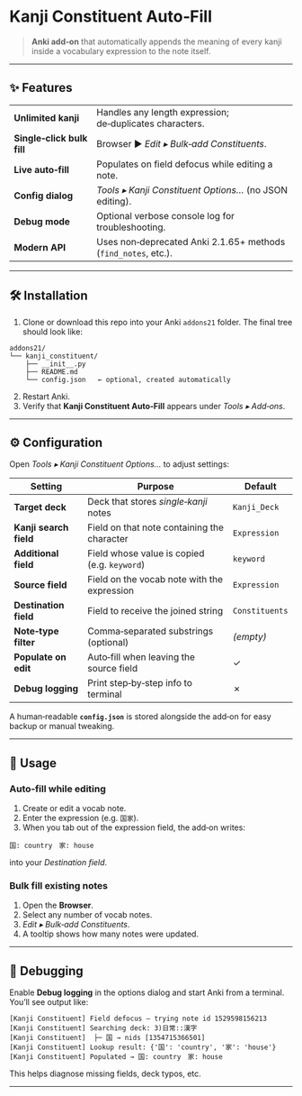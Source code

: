 # Kanji Constituent Auto‑Fill

> **Anki add‑on** that automatically appends the meaning of every kanji inside a vocabulary expression to the note itself.

---

## ✨ Features

|                            |                                                                |
| -------------------------- | -------------------------------------------------------------- |
| **Unlimited kanji**        | Handles any length expression; de‑duplicates characters.       |
| **Single‑click bulk fill** | Browser ▶︎ *Edit ▸ Bulk‑add Constituents*.                     |
| **Live auto‑fill**         | Populates on field defocus while editing a note.               |
| **Config dialog**          | *Tools ▸ Kanji Constituent Options…* (no JSON editing).        |
| **Debug mode**             | Optional verbose console log for troubleshooting.              |
| **Modern API**             | Uses non‑deprecated Anki 2.1.65+ methods (`find_notes`, etc.). |

---

## 🛠️ Installation

1. Clone or download this repo into your Anki `addons21` folder.  The final tree should look like:

```
addons21/
└── kanji_constituent/
    ├── __init__.py
    ├── README.md
    └── config.json   ← optional, created automatically
```

2. Restart Anki.
3. Verify that **Kanji Constituent Auto‑Fill** appears under *Tools ▸ Add‑ons*.

---

## ⚙️ Configuration

Open *Tools ▸ Kanji Constituent Options…* to adjust settings:

| Setting                | Purpose                                      | Default        |
| ---------------------- | -------------------------------------------- | -------------- |
| **Target deck**        | Deck that stores *single‑kanji* notes        | `Kanji_Deck`   |
| **Kanji search field** | Field on that note containing the character  | `Expression`   |
| **Additional field**   | Field whose value is copied (e.g. `keyword`) | `keyword`      |
| **Source field**       | Field on the vocab note with the expression  | `Expression`   |
| **Destination field**  | Field to receive the joined string           | `Constituents` |
| **Note‑type filter**   | Comma‑separated substrings (optional)        | *(empty)*      |
| **Populate on edit**   | Auto‑fill when leaving the source field      | ✓              |
| **Debug logging**      | Print step‑by‑step info to terminal          | ✗              |

A human‑readable **`config.json`** is stored alongside the add‑on for easy backup or manual tweaking.

---

## 🚀 Usage

### Auto‑fill while editing

1. Create or edit a vocab note.
2. Enter the expression (e.g. `国家`).
3. When you tab out of the expression field, the add‑on writes:

```
国: country　家: house
```

into your *Destination field*.

### Bulk fill existing notes

1. Open the **Browser**.
2. Select any number of vocab notes.
3. *Edit ▸ Bulk‑add Constituents*.
4. A tooltip shows how many notes were updated.

---

## 🐞 Debugging

Enable **Debug logging** in the options dialog and start Anki from a terminal.  You’ll see output like:

```
[Kanji Constituent] Field defocus – trying note id 1529598156213
[Kanji Constituent] Searching deck: 3)日常::漢字
[Kanji Constituent]  ├─ 国 → nids [1354715366501]
[Kanji Constituent] Lookup result: {'国': 'country', '家': 'house'}
[Kanji Constituent] Populated → 国: country　家: house
```

This helps diagnose missing fields, deck typos, etc.

---


